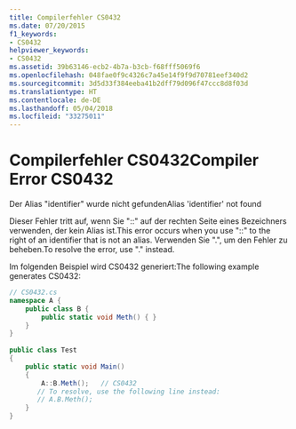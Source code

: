 ```yaml
---
title: Compilerfehler CS0432
ms.date: 07/20/2015
f1_keywords:
- CS0432
helpviewer_keywords:
- CS0432
ms.assetid: 39b63146-ecb2-4b7a-b3cb-f68fff5069f6
ms.openlocfilehash: 048fae0f9c4326c7a45e14f9f9d70781eef340d2
ms.sourcegitcommit: 3d5d33f384eeba41b2dff79d096f47ccc8d8f03d
ms.translationtype: HT
ms.contentlocale: de-DE
ms.lasthandoff: 05/04/2018
ms.locfileid: "33275011"
---
```

# <a name="compiler-error-cs0432"></a><span data-ttu-id="0eeec-102">Compilerfehler CS0432</span><span class="sxs-lookup"><span data-stu-id="0eeec-102">Compiler Error CS0432</span></span>
<span data-ttu-id="0eeec-103">Der Alias "identifier" wurde nicht gefunden</span><span class="sxs-lookup"><span data-stu-id="0eeec-103">Alias 'identifier' not found</span></span>  
  
 <span data-ttu-id="0eeec-104">Dieser Fehler tritt auf, wenn Sie "::" auf der rechten Seite eines Bezeichners verwenden, der kein Alias ist.</span><span class="sxs-lookup"><span data-stu-id="0eeec-104">This error occurs when you use "::" to the right of an identifier that is not an alias.</span></span> <span data-ttu-id="0eeec-105">Verwenden Sie ".", um den Fehler zu beheben.</span><span class="sxs-lookup"><span data-stu-id="0eeec-105">To resolve the error, use "." instead.</span></span>  
  
 <span data-ttu-id="0eeec-106">Im folgenden Beispiel wird CS0432 generiert:</span><span class="sxs-lookup"><span data-stu-id="0eeec-106">The following example generates CS0432:</span></span>  
  
```csharp  
// CS0432.cs  
namespace A {  
    public class B {  
        public static void Meth() { }  
    }  
}  
  
public class Test  
{  
    public static void Main()  
    {  
        A::B.Meth();   // CS0432  
       // To resolve, use the following line instead:  
       // A.B.Meth();  
    }  
}  
```

